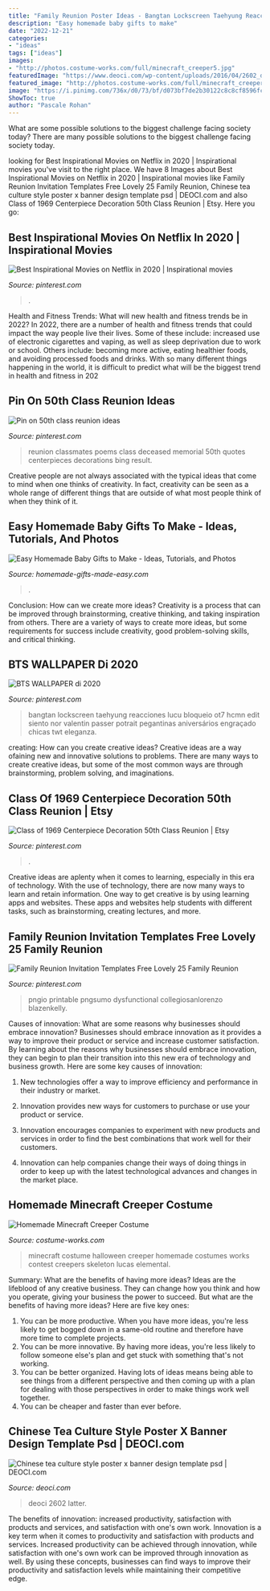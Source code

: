```yaml
---
title: "Family Reunion Poster Ideas - Bangtan Lockscreen Taehyung Reacciones Lucu Bloqueio Ot7 Hcmn Edit Siento Nor Valentin Passer Potrait Pegantinas Aniversários Engraçado Chicas Twt Eleganza"
description: "Easy homemade baby gifts to make"
date: "2022-12-21"
categories:
- "ideas"
tags: ["ideas"]
images:
- "http://photos.costume-works.com/full/minecraft_creeper5.jpg"
featuredImage: "https://www.deoci.com/wp-content/uploads/2016/04/2602_deoci.com_.jpg"
featured_image: "http://photos.costume-works.com/full/minecraft_creeper5.jpg"
image: "https://i.pinimg.com/736x/d0/73/bf/d073bf7de2b30122c8c8cf8596fc9fc4.jpg"
ShowToc: true
author: "Pascale Rohan"
---
```



What are some possible solutions to the biggest challenge facing society today?
There are many possible solutions to the biggest challenge facing society today.

	

		
looking for Best Inspirational Movies on Netflix in 2020 | Inspirational movies you've visit to the right place. We have 8 Images about Best Inspirational Movies on Netflix in 2020 | Inspirational movies like Family Reunion Invitation Templates Free Lovely 25 Family Reunion, Chinese tea culture style poster x banner design template psd | DEOCI.com and also Class of 1969 Centerpiece Decoration 50th Class Reunion | Etsy. Here you go:
		
    
## Best Inspirational Movies On Netflix In 2020 | Inspirational Movies

<img loading=lazy src="https://i.pinimg.com/736x/d0/73/bf/d073bf7de2b30122c8c8cf8596fc9fc4.jpg" onerror="this.onerror=null;this.src='https://tse4.mm.bing.net/th?id=OIP.UTE4lMadAJqyP7i8rDVhywHaLG&amp;pid=15.1';" alt="Best Inspirational Movies on Netflix in 2020 | Inspirational movies">

_Source: pinterest.com_

>. 

	

Health and Fitness Trends: What will new health and fitness trends be in 2022?
In 2022, there are a number of health and fitness trends that could impact the way people live their lives. Some of these include: increased use of electronic cigarettes and vaping, as well as sleep deprivation due to work or school. Others include: becoming more active, eating healthier foods, and avoiding processed foods and drinks. With so many different things happening in the world, it is difficult to predict what will be the biggest trend in health and fitness in 202
    
## Pin On 50th Class Reunion Ideas

<img loading=lazy src="https://i.pinimg.com/736x/7c/50/be/7c50bea4bbd7f0009c3993dc26c9b32f.jpg" onerror="this.onerror=null;this.src='https://tse4.mm.bing.net/th?id=OIP.NGnSjcmRoNyWYE6KK4TIwAAAAA&amp;pid=15.1';" alt="Pin on 50th class reunion ideas">

_Source: pinterest.com_

>reunion classmates poems class deceased memorial 50th quotes centerpieces decorations bing result. 

	

Creative people are not always associated with the typical ideas that come to mind when one thinks of creativity. In fact, creativity can be seen as a whole range of different things that are outside of what most people think of when they think of it.

    
## Easy Homemade Baby Gifts To Make - Ideas, Tutorials, And Photos

<img loading=lazy src="https://www.homemade-gifts-made-easy.com/image-files/homemade-toddler-toys-montage-800x1299.jpg" onerror="this.onerror=null;this.src='https://tse4.mm.bing.net/th?id=OIP.scl-Afj7IbPx8fB6StctZwHaMB&amp;pid=15.1';" alt="Easy Homemade Baby Gifts to Make - Ideas, Tutorials, and Photos">

_Source: homemade-gifts-made-easy.com_

>. 

	

Conclusion: How can we create more ideas?
Creativity is a process that can be improved through brainstorming, creative thinking, and taking inspiration from others. There are a variety of ways to create more ideas, but some requirements for success include creativity, good problem-solving skills, and critical thinking.

    
## BTS WALLPAPER Di 2020

<img loading=lazy src="https://i.pinimg.com/736x/4b/86/e1/4b86e1425dc061ecf5a7d30d09967e23.jpg" onerror="this.onerror=null;this.src='https://tse3.mm.bing.net/th?id=OIP.kmCukV_uf7xMHCZOPQia3wHaNK&amp;pid=15.1';" alt="BTS WALLPAPER di 2020">

_Source: pinterest.com_

>bangtan lockscreen taehyung reacciones lucu bloqueio ot7 hcmn edit siento nor valentin passer potrait pegantinas aniversários engraçado chicas twt eleganza. 

	

creating: How can you create creative ideas?
Creative ideas are a way ofaining new and innovative solutions to problems. There are many ways to create creative ideas, but some of the most common ways are through brainstorming, problem solving, and imaginations.

    
## Class Of 1969 Centerpiece Decoration 50th Class Reunion | Etsy

<img loading=lazy src="https://i.pinimg.com/736x/40/60/fc/4060fc68ac433b2b92bd2fa70da491b0.jpg" onerror="this.onerror=null;this.src='https://tse2.mm.bing.net/th?id=OIP.IagvhdQzpDmv0t8O5tDinAHaJ4&amp;pid=15.1';" alt="Class of 1969 Centerpiece Decoration 50th Class Reunion | Etsy">

_Source: pinterest.com_

>. 

	

Creative ideas are aplenty when it comes to learning, especially in this era of technology. With the use of technology, there are now many ways to learn and retain information. One way to get creative is by using learning apps and websites. These apps and websites help students with different tasks, such as brainstorming, creating lectures, and more.

    
## Family Reunion Invitation Templates Free Lovely 25 Family Reunion

<img loading=lazy src="https://i.pinimg.com/736x/a6/8f/8f/a68f8ff92a74af827fbc6643c55b68f4.jpg" onerror="this.onerror=null;this.src='https://tse2.mm.bing.net/th?id=OIP.PMTpLq6vkQcey2jMWeA_iQHaJ5&amp;pid=15.1';" alt="Family Reunion Invitation Templates Free Lovely 25 Family Reunion">

_Source: pinterest.com_

>pngio printable pngsumo dysfunctional collegiosanlorenzo blazenkelly. 

	

Causes of innovation: What are some reasons why businesses should embrace innovation?
Businesses should embrace innovation as it provides a way to improve their product or service and increase customer satisfaction. By learning about the reasons why businesses should embrace innovation, they can begin to plan their transition into this new era of technology and business growth. Here are some key causes of innovation:
1. New technologies offer a way to improve efficiency and performance in their industry or market.

2. Innovation provides new ways for customers to purchase or use your product or service.

3. Innovation encourages companies to experiment with new products and services in order to find the best combinations that work well for their customers.

4. Innovation can help companies change their ways of doing things in order to keep up with the latest technological advances and changes in the market place.


    
## Homemade Minecraft Creeper Costume

<img loading=lazy src="http://photos.costume-works.com/full/minecraft_creeper5.jpg" onerror="this.onerror=null;this.src='https://tse4.mm.bing.net/th?id=OIP.E6EwM-rbfhBExBjGydZNJAHaMd&amp;pid=15.1';" alt="Homemade Minecraft Creeper Costume">

_Source: costume-works.com_

>minecraft costume halloween creeper homemade costumes works contest creepers skeleton lucas elemental. 

	

Summary: What are the benefits of having more ideas?
Ideas are the lifeblood of any creative business. They can change how you think and how you operate, giving your business the power to succeed. But what are the benefits of having more ideas? Here are five key ones:
1. You can be more productive. When you have more ideas, you're less likely to get bogged down in a same-old routine and therefore have more time to complete projects.
2. You can be more innovative. By having more ideas, you're less likely to follow someone else's plan and get stuck with something that's not working.
3. You can be better organized. Having lots of ideas means being able to see things from a different perspective and then coming up with a plan for dealing with those perspectives in order to make things work well together.
4. You can be cheaper and faster than ever before.

    
## Chinese Tea Culture Style Poster X Banner Design Template Psd | DEOCI.com

<img loading=lazy src="https://www.deoci.com/wp-content/uploads/2016/04/2602_deoci.com_.jpg" onerror="this.onerror=null;this.src='https://tse3.mm.bing.net/th?id=OIP.7kjvNiTccgfDARf6m4RFUwHaLq&amp;pid=15.1';" alt="Chinese tea culture style poster x banner design template psd | DEOCI.com">

_Source: deoci.com_

>deoci 2602 latter. 

	

The benefits of innovation: increased productivity, satisfaction with products and services, and satisfaction with one's own work.
Innovation is a key term when it comes to productivity and satisfaction with products and services. Increased productivity can be achieved through innovation, while satisfaction with one's own work can be improved through innovation as well. By using these concepts, businesses can find ways to improve their productivity and satisfaction levels while maintaining their competitive edge.

